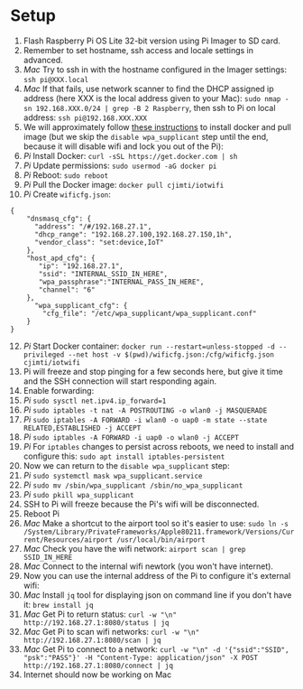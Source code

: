 # Setup

1) Flash Raspberry Pi OS Lite 32-bit version using Pi Imager to SD card.
2) Remember to set hostname, ssh access and locale settings in advanced.
3) *Mac* Try to ssh in with the hostname configured in the Imager settings: `ssh pi@XXX.local`
4) *Mac* If that fails, use network scanner to find the DHCP assigned ip address (here XXX is the local address given to your Mac): `sudo nmap -sn 192.168.XXX.0/24 | grep -B 2 Raspberry`, then ssh to Pi on local address: `ssh pi@192.168.XXX.XXX` 
6) We will approximately follow [these instructions](https://imti.co/iot-wifi/) to install docker and pull image (but we skip the `disable wpa_supplicant` step until the end, because it will disable wifi and lock you out of the Pi):
7) *Pi* Install Docker: `curl -sSL https://get.docker.com | sh`
8) *Pi* Update permissions: `sudo usermod -aG docker pi`
9) *Pi* Reboot: `sudo reboot`
10) *Pi* Pull the Docker image: `docker pull cjimti/iotwifi`
11) *Pi* Create `wificfg.json`:

```
{
    "dnsmasq_cfg": {
      "address": "/#/192.168.27.1",
      "dhcp_range": "192.168.27.100,192.168.27.150,1h",
      "vendor_class": "set:device,IoT"
    },
    "host_apd_cfg": {
       "ip": "192.168.27.1",
       "ssid": "INTERNAL_SSID_IN_HERE",
       "wpa_passphrase":"INTERNAL_PASS_IN_HERE",
       "channel": "6"
    },
      "wpa_supplicant_cfg": {
        "cfg_file": "/etc/wpa_supplicant/wpa_supplicant.conf"
    }
}
```

12) *Pi* Start Docker container: `docker run --restart=unless-stopped -d --privileged --net host -v $(pwd)/wificfg.json:/cfg/wificfg.json cjimti/iotwifi`
13) Pi will freeze and stop pinging for a few seconds here, but give it time and the SSH connection will start responding again.
14) Enable forwarding:
15) *Pi* `sudo sysctl net.ipv4.ip_forward=1`
16) *Pi* `sudo iptables -t nat -A POSTROUTING -o wlan0 -j MASQUERADE`
17) *Pi* `sudo iptables -A FORWARD -i wlan0 -o uap0 -m state --state RELATED,ESTABLISHED -j ACCEPT`
18) *Pi* `sudo iptables -A FORWARD -i uap0 -o wlan0 -j ACCEPT`
19) *Pi* For `iptables` changes to persist across reboots, we need to install and configure this: `sudo apt install iptables-persistent`
20) Now we can return to the `disable wpa_supplicant` step:
21) *Pi* `sudo systemctl mask wpa_supplicant.service`
22) *Pi* `sudo mv /sbin/wpa_supplicant /sbin/no_wpa_supplicant`
23) *Pi* `sudo pkill wpa_supplicant`
24) SSH to Pi will freeze because the Pi's wifi will be disconnected.
25) Reboot Pi
26) *Mac* Make a shortcut to the airport tool so it's easier to use: `sudo ln -s /System/Library/PrivateFrameworks/Apple80211.framework/Versions/Current/Resources/airport /usr/local/bin/airport`
27) *Mac* Check you have the wifi network: `airport scan | grep SSID_IN_HERE`
28) *Mac* Connect to the internal wifi newtork (you won't have internet).
29) Now you can use the internal address of the Pi to configure it's external wifi:
30) *Mac* Install `jq` tool for displaying json on command line if you don't have it: `brew install jq`
31) *Mac* Get Pi to return status: `curl -w "\n" http://192.168.27.1:8080/status | jq`
32) *Mac* Get Pi to scan wifi networks: `curl -w "\n" http://192.168.27.1:8080/scan | jq`
33) *Mac* Get Pi to connect to a network: `curl -w "\n" -d '{"ssid":"SSID", "psk":"PASS"}' -H "Content-Type: application/json" -X POST http://192.168.27.1:8080/connect | jq`
34) Internet should now be working on Mac
